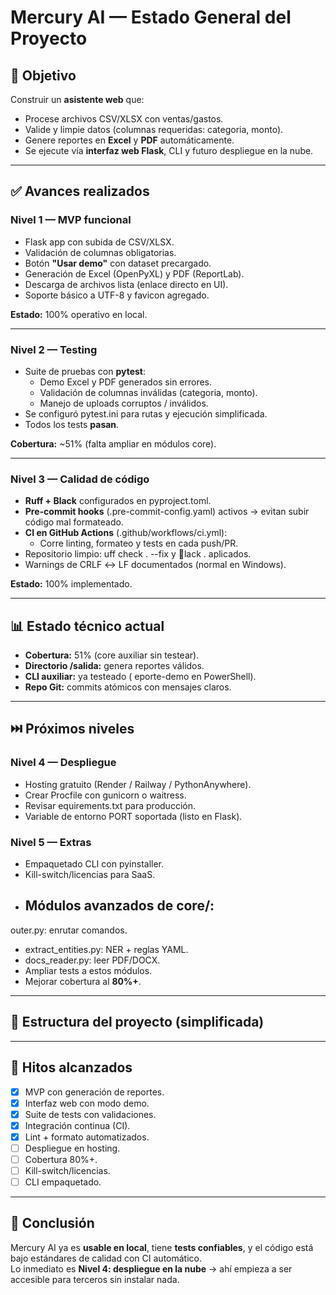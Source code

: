 ﻿# Mercury AI — Estado General del Proyecto

## 🎯 Objetivo
Construir un **asistente web** que:
- Procese archivos CSV/XLSX con ventas/gastos.
- Valide y limpie datos (columnas requeridas: categoria, monto).
- Genere reportes en **Excel** y **PDF** automáticamente.
- Se ejecute vía **interfaz web Flask**, CLI y futuro despliegue en la nube.

---

## ✅ Avances realizados

### Nivel 1 — MVP funcional
- Flask app con subida de CSV/XLSX.
- Validación de columnas obligatorias.
- Botón **"Usar demo"** con dataset precargado.
- Generación de Excel (OpenPyXL) y PDF (ReportLab).
- Descarga de archivos lista (enlace directo en UI).
- Soporte básico a UTF-8 y favicon agregado.

**Estado:** 100% operativo en local.

---

### Nivel 2 — Testing
- Suite de pruebas con **pytest**:
  - Demo Excel y PDF generados sin errores.
  - Validación de columnas inválidas (categoria, monto).
  - Manejo de uploads corruptos / inválidos.
- Se configuró pytest.ini para rutas y ejecución simplificada.
- Todos los tests **pasan**.

**Cobertura:** ~51% (falta ampliar en módulos core).

---

### Nivel 3 — Calidad de código
- **Ruff + Black** configurados en pyproject.toml.
- **Pre-commit hooks** (.pre-commit-config.yaml) activos → evitan subir código mal formateado.
- **CI en GitHub Actions** (.github/workflows/ci.yml):
  - Corre linting, formateo y tests en cada push/PR.
- Repositorio limpio: uff check . --fix y lack . aplicados.
- Warnings de CRLF ↔ LF documentados (normal en Windows).

**Estado:** 100% implementado.

---

## 📊 Estado técnico actual
- **Cobertura:** 51% (core auxiliar sin testear).
- **Directorio /salida:** genera reportes válidos.
- **CLI auxiliar:** ya testeado (eporte-demo en PowerShell).
- **Repo Git:** commits atómicos con mensajes claros.

---

## ⏭️ Próximos niveles

### Nivel 4 — Despliegue
- Hosting gratuito (Render / Railway / PythonAnywhere).
- Crear Procfile con gunicorn o waitress.
- Revisar equirements.txt para producción.
- Variable de entorno PORT soportada (listo en Flask).

### Nivel 5 — Extras
- Empaquetado CLI con pyinstaller.
- Kill-switch/licencias para SaaS.
- Módulos avanzados de core/:
  - outer.py: enrutar comandos.
  - extract_entities.py: NER + reglas YAML.
  - docs_reader.py: leer PDF/DOCX.
- Ampliar tests a estos módulos.
- Mejorar cobertura al **80%+**.

---

## 📂 Estructura del proyecto (simplificada)



---

## 📌 Hitos alcanzados
- [x] MVP con generación de reportes.
- [x] Interfaz web con modo demo.
- [x] Suite de tests con validaciones.
- [x] Integración continua (CI).
- [x] Lint + formato automatizados.
- [ ] Despliegue en hosting.
- [ ] Cobertura 80%+.
- [ ] Kill-switch/licencias.
- [ ] CLI empaquetado.

---

## 🚀 Conclusión
Mercury AI ya es **usable en local**, tiene **tests confiables**, y el código está bajo estándares de calidad con CI automático.  
Lo inmediato es **Nivel 4: despliegue en la nube** → ahí empieza a ser accesible para terceros sin instalar nada.
